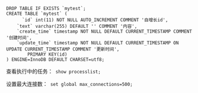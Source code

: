 ```mysql
DROP TABLE IF EXISTS `mytest`;
CREATE TABLE `mytest` (
	  `id` int(11) NOT NULL AUTO_INCREMENT COMMENT '自增长id',
    `text` varchar(255) DEFAULT '' COMMENT '内容',
    `create_time` timestamp NOT NULL DEFAULT CURRENT_TIMESTAMP COMMENT '创建时间',
    `update_time` timestamp NOT NULL DEFAULT CURRENT_TIMESTAMP ON UPDATE CURRENT_TIMESTAMP COMMENT '更新时间',
		PRIMARY KEY(id)
) ENGINE=InnoDB DEFAULT CHARSET=utf8;
```



查看执行中的任务：` show processlist;`

设置最大连接数：` set global max_connections=500;`